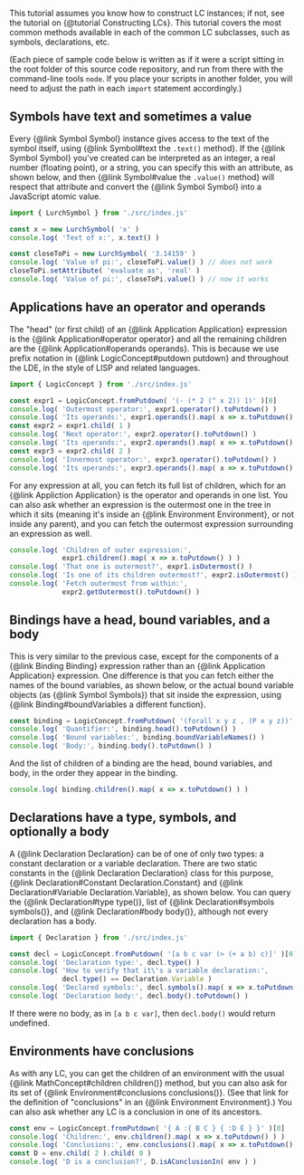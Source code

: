 
This tutorial assumes you know how to construct LC instances; if not, see
the tutorial on {@tutorial Constructing LCs}.  This tutorial covers the most
common methods available in each of the common LC subclasses, such as symbols,
declarations, etc.

(Each piece of sample code below is written as if it were a script sitting in
the root folder of this source code repository, and run from there with the
command-line tools `node`.  If you place your scripts in another folder, you
will need to adjust the path in each `import` statement accordingly.)

## Symbols have text and sometimes a value

Every {@link Symbol Symbol} instance gives access to the text of the symbol
itself, using {@link Symbol#text the `.text()` method}.  If the
{@link Symbol Symbol} you've created can be interpreted as an integer, a real
number (floating point), or a string, you can specify this with an attribute,
as shown below, and then {@link Symbol#value the `.value()` method} will
respect that attribute and convert the {@link Symbol Symbol} into a JavaScript
atomic value.

```js
import { LurchSymbol } from './src/index.js'

const x = new LurchSymbol( 'x' )
console.log( 'Text of x:', x.text() )

const closeToPi = new LurchSymbol( '3.14159' )
console.log( 'Value of pi:', closeToPi.value() ) // does not work
closeToPi.setAttribute( 'evaluate as', 'real' )
console.log( 'Value of pi:', closeToPi.value() ) // now it works
```

## Applications have an operator and operands

The "head" (or first child) of an {@link Application Application} expression
is the {@link Application#operator operator} and all the remaining children
are the {@link Application#operands operands}.  This is because we use prefix
notation in {@link LogicConcept#putdown putdown} and throughout the LDE, in
the style of LISP and related languages.

```js
import { LogicConcept } from './src/index.js'

const expr1 = LogicConcept.fromPutdown( '(- (* 2 (^ x 2)) 1)' )[0]
console.log( 'Outermost operator:', expr1.operator().toPutdown() )
console.log( 'Its operands:', expr1.operands().map( x => x.toPutdown() ) )
const expr2 = expr1.child( 1 )
console.log( 'Next operator:', expr2.operator().toPutdown() )
console.log( 'Its operands:', expr2.operands().map( x => x.toPutdown() ) )
const expr3 = expr2.child( 2 )
console.log( 'Innermost operator:', expr3.operator().toPutdown() )
console.log( 'Its operands:', expr3.operands().map( x => x.toPutdown() ) )
```

For any expression at all, you can fetch its full list of children, which for
an {@link Appliction Application} is the operator and operands in one list.
You can also ask whether an expression is the outermost one in the tree in
which it sits (meaning it's inside an {@link Environment Environment}, or not
inside any parent), and you can fetch the outermost expression surrounding an
expression as well.

```js
console.log( 'Children of outer expression:',
             expr1.children().map( x => x.toPutdown() ) )
console.log( 'That one is outermost?', expr1.isOutermost() )
console.log( 'Is one of its children outermost?', expr2.isOutermost() )
console.log( 'Fetch outermost from within:',
             expr2.getOutermost().toPutdown() )
```

## Bindings have a head, bound variables, and a body

This is very similar to the previous case, except for the components of a
{@link Binding Binding} expression rather than an
{@link Application Application} expression.  One difference is that you can
fetch either the names of the bound variables, as shown below, or the actual
bound variable objects (as {@link Symbol Symbols}) that sit inside the
expression, using {@link Binding#boundVariables a different function}.

```js
const binding = LogicConcept.fromPutdown( '(forall x y z , (P x y z))' )[0]
console.log( 'Quantifier:', binding.head().toPutdown() )
console.log( 'Bound variables:', binding.boundVariableNames() )
console.log( 'Body:', binding.body().toPutdown() )
```

And the list of children of a binding are the head, bound variables, and body,
in the order they appear in the binding.

```js
console.log( binding.children().map( x => x.toPutdown() ) )
```

## Declarations have a type, symbols, and optionally a body

A {@link Declaration Declaration} can be of one of only two types: a constant
declaration or a variable declaration.  There are two static constants in the
{@link Declaration Declaration} class for this purpose,
{@link Declaration#Constant Declaration.Constant} and
{@link Declaration#Variable Declaration.Variable}, as shown below.
You can query the {@link Declaration#type type()}, list of
{@link Declaration#symbols symbols()}, and {@link Declaration#body body()},
although not every declaration has a body.

```js
import { Declaration } from './src/index.js'

const decl = LogicConcept.fromPutdown( '[a b c var (> (+ a b) c)]' )[0]
console.log( 'Declaration type:', decl.type() )
console.log( 'How to verify that it\'s a variable declaration:',
             decl.type() == Declaration.Variable )
console.log( 'Declared symbols:', decl.symbols().map( x => x.toPutdown() ) )
console.log( 'Declaration body:', decl.body().toPutdown() )
```

If there were no body, as in `[a b c var]`, then `decl.body()` would return
undefined.

## Environments have conclusions

As with any LC, you can get the children of an environment with the usual
{@link MathConcept#children children()} method, but you can also ask for its
set of {@link Environment#conclusions conclusions()}.  (See that link for the
definition of "conclusions" in an {@link Environment Environment}.)  You can
also ask whether any LC is a conclusion in one of its ancestors.

```js
const env = LogicConcept.fromPutdown( '{ A :{ B C } { :D E } }' )[0]
console.log( 'Children:', env.children().map( x => x.toPutdown() ) )
console.log( 'Conclusions:', env.conclusions().map( x => x.toPutdown() ) )
const D = env.child( 2 ).child( 0 )
console.log( 'D is a conclusion?', D.isAConclusionIn( env ) )
```
